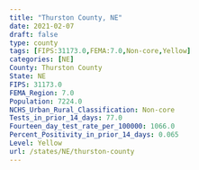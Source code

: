 ```yaml
---
title: "Thurston County, NE"
date: 2021-02-07
draft: false
type: county
tags: [FIPS:31173.0,FEMA:7.0,Non-core,Yellow]
categories: [NE]
County: Thurston County
State: NE
FIPS: 31173.0
FEMA_Region: 7.0
Population: 7224.0
NCHS_Urban_Rural_Classification: Non-core
Tests_in_prior_14_days: 77.0
Fourteen_day_test_rate_per_100000: 1066.0
Percent_Positivity_in_prior_14_days: 0.065
Level: Yellow
url: /states/NE/thurston-county
---
```




